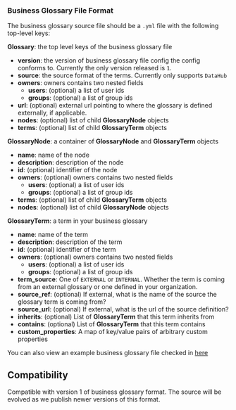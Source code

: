 ### Business Glossary File Format

The business glossary source file should be a `.yml` file with the following top-level keys:

**Glossary**: the top level keys of the business glossary file
- **version**: the version of business glossary file config the config conforms to. Currently the only version released is `1`.
- **source**: the source format of the terms. Currently only supports `DataHub`
- **owners**: owners contains two nested fields
  - **users**: (optional) a list of user ids
  - **groups**: (optional) a list of group ids
- **url**: (optional) external url pointing to where the glossary is defined externally, if applicable.
- **nodes**: (optional) list of child **GlossaryNode** objects
- **terms**: (optional) list of child **GlossaryTerm** objects


**GlossaryNode**: a container of **GlossaryNode** and **GlossaryTerm** objects
- **name**: name of the node
- **description**: description of the node
- **id**: (optional) identifier of the node
- **owners**: (optional) owners contains two nested fields
  - **users**: (optional) a list of user ids
  - **groups**: (optional) a list of group ids
- **terms**: (optional) list of child **GlossaryTerm** objects
- **nodes**: (optional) list of child **GlossaryNode** objects

**GlossaryTerm**: a term in your business glossary
- **name**: name of the term
- **description**: description of the term
- **id**: (optional) identifier of the term
- **owners**: (optional) owners contains two nested fields
  - **users**: (optional) a list of user ids
  - **groups**: (optional) a list of group ids
- **term_source**: One of `EXTERNAL` or `INTERNAL`. Whether the term is coming from an external glossary or one defined in your organization.
- **source_ref**: (optional) If external, what is the name of the source the glossary term is coming from?
- **source_url**: (optional) If external, what is the url of the source definition?
- **inherits**: (optional) List of **GlossaryTerm** that this term inherits from
- **contains**: (optional) List of **GlossaryTerm** that this term contains
- **custom_properties**: A map of key/value pairs of arbitrary custom properties

You can also view an example business glossary file checked in [here](../examples/bootstrap_data/business_glossary.yml)

## Compatibility

Compatible with version 1 of business glossary format. 
The source will be evolved as we publish newer versions of this format.
